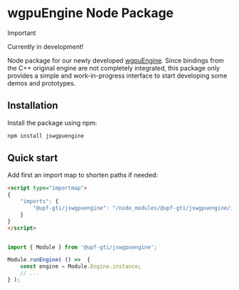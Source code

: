 # wgpuEngine Node Package

> [!IMPORTANT]
> Currently in development!

Node package for our newly developed [wgpuEngine](https://github.com/upf-gti/wgpuEngine). Since bindings from the C++ original engine are not completely integrated, this package only provides a simple and work-in-progress interface to start developing some demos and prototypes.

## Installation

Install the package using npm:

```bash
npm install jswgpuengine
```

## Quick start

Add first an import map to shorten paths if needed:

```html
<script type="importmap">
{
    "imports": {
        "@upf-gti/jswgpuengine": "/node_modules/@upf-gti/jswgpuengine/index.js"
    }
}
</script>
```

```js

import { Module } from '@upf-gti/jswgpuengine';

Module.runEngine( () =>  {
    const engine = Module.Engine.instance;
    // ...
} );
```